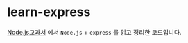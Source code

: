 # learn-express
[Node.js교과서](https://github.com/ZeroCho/nodejs-book) 에서 `Node.js` + `express` 를 읽고 정리한 코드입니다.
